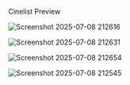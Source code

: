 Cinelist Preview



![Screenshot 2025-07-08 212616](https://github.com/user-attachments/assets/10477269-b9ca-4c30-a965-27eadf86ff48)

![Screenshot 2025-07-08 212631](https://github.com/user-attachments/assets/b4f69250-edb3-400c-aea8-f6bf0de71fd3)

![Screenshot 2025-07-08 212654](https://github.com/user-attachments/assets/5b43a5ab-bdff-47d7-9720-36e4a59b3060)

![Screenshot 2025-07-08 212545](https://github.com/user-attachments/assets/5ef9857e-d973-40e9-a22e-d3b421778710)
